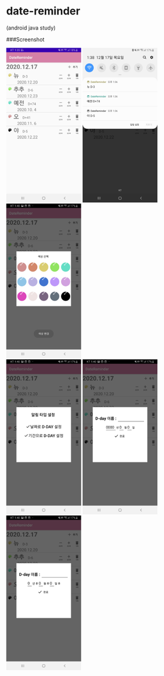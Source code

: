 # date-reminder
(android java study)

###Screenshot

<div>
<img width = "200" src = "https://github.com/JooJiyun/date-reminder/blob/main/screenshot/main.jpg">
<img width = "200" src = "https://github.com/JooJiyun/date-reminder/blob/main/screenshot/notification.jpg">
<img width = "200" src = "https://github.com/JooJiyun/date-reminder/blob/main/screenshot/colorPicker.jpg">
</div>

<div>
<img width = "200" src = "https://github.com/JooJiyun/date-reminder/blob/main/screenshot/insertDate.jpg">
<img width = "200" src = "https://github.com/JooJiyun/date-reminder/blob/main/screenshot/insertByDate.jpg">
<img width = "200" src = "https://github.com/JooJiyun/date-reminder/blob/main/screenshot/insertByLast.jpg">
</div>